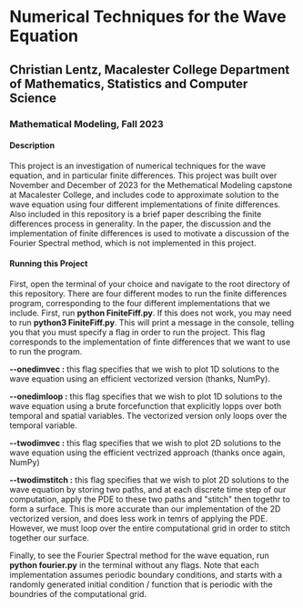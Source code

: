 # Numerical Techniques for the Wave Equation
## Christian Lentz, Macalester College Department of Mathematics, Statistics and Computer Science
### Mathematical Modeling, Fall 2023

#### Description 

This project is an investigation of numerical techniques for the wave equation, and in particular finite differences. This project was built over November and December of 2023 for the Methematical Modeling capstone at Macalester College, and includes code to approximate solution to the wave equation using four different implementations of finite differences. Also included in this repository is a brief paper describing the finite differences process in generality. In the paper, the discussion and the implementation of finite differences is used to motivate a discussion of the Fourier Spectral method, which is not implemented in this project. 

#### Running this Project

First, open the terminal of your choice and navigate to the root directory of this repository. There are four different modes to run the finite differences program, corresponding to the four different implementations that we include. First, run **python FiniteFiff.py**. If this does not work, you may need to run **python3 FiniteFiff.py**. This will print a message in the console, telling you that you must specify a flag in order to run the project. This flag corresponds to the implementation of finte differences that we want to use to run the program. 

**--onedimvec :** this flag specifies that we wish to plot 1D solutions to the wave equation using an efficient vectorized version (thanks, NumPy). 

**--onedimloop :** this flag specifies that we wish to plot 1D solutions to the wave equation using a brute forcefunction that explicitly lopps over both temporal and spatial variables. The vectorized version only loops over the temporal variable. 

**--twodimvec :** this flag specifies that we wish to plot 2D solutions to the wave equation using the efficient vectrized approach (thanks once again, NumPy)

**--twodimstitch :** this flag specifies that we wish to plot 2D solutions to the wave equation by storing two paths, and at each discrete time step of our computation, apply the PDE to these two paths and "stitch" then togethr to form a surface. This is more accurate than our implementation of the 2D vectorized version, and does less work in temrs of applying the PDE. However, we must loop over the entire computational grid in order to stitch together our surface. 

Finally, to see the Fourier Spectral method for the wave equation, run **python fourier.py** in the terminal without any flags. Note that each implementation assumes periodic boundary conditions, and starts with a randomly generated initial condition / function that is periodic with the boundries of the computational grid. 
